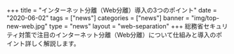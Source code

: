+++
title = "インターネット分離（Web分離）導入の3つのポイント"
date = "2020-06-02"
tags = ["news"]
categories = ["news"]
banner = "img/top-new-web.jpg"
type = "news"
layout = "web-separation"
+++
総務省セキュリティ対策で注目のインターネット分離（Web分離）について仕組みと導入のポイント詳しく解説します。